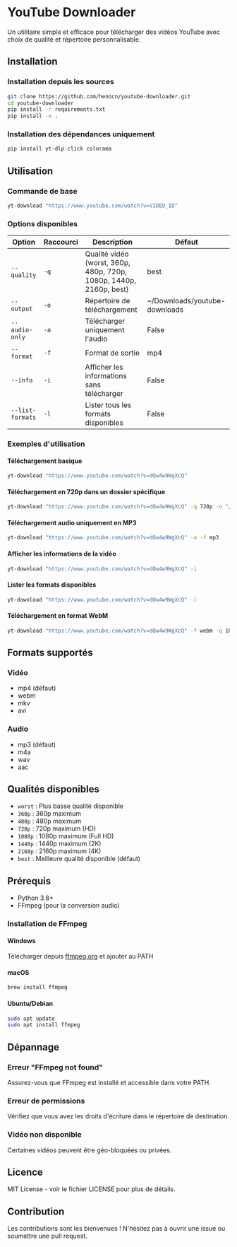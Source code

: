 # YouTube Downloader

Un utilitaire simple et efficace pour télécharger des vidéos YouTube avec choix de qualité et répertoire personnalisable.

## Installation

### Installation depuis les sources

```bash
git clone https://github.com/henocn/youtube-downloader.git
cd youtube-downloader
pip install -r requirements.txt
pip install -e .
```

### Installation des dépendances uniquement

```bash
pip install yt-dlp click colorama
```

## Utilisation

### Commande de base

```bash
yt-download "https://www.youtube.com/watch?v=VIDEO_ID"
```

### Options disponibles

| Option | Raccourci | Description | Défaut |
|--------|-----------|-------------|---------|
| `--quality` | `-q` | Qualité vidéo (worst, 360p, 480p, 720p, 1080p, 1440p, 2160p, best) | best |
| `--output` | `-o` | Répertoire de téléchargement | ~/Downloads/youtube-downloads |
| `--audio-only` | `-a` | Télécharger uniquement l'audio | False |
| `--format` | `-f` | Format de sortie | mp4 |
| `--info` | `-i` | Afficher les informations sans télécharger | False |
| `--list-formats` | `-l` | Lister tous les formats disponibles | False |

### Exemples d'utilisation

#### Téléchargement basique
```bash
yt-download "https://www.youtube.com/watch?v=dQw4w9WgXcQ"
```

#### Téléchargement en 720p dans un dossier spécifique
```bash
yt-download "https://www.youtube.com/watch?v=dQw4w9WgXcQ" -q 720p -o "/path/to/downloads"
```

#### Téléchargement audio uniquement en MP3
```bash
yt-download "https://www.youtube.com/watch?v=dQw4w9WgXcQ" -a -f mp3
```

#### Afficher les informations de la vidéo
```bash
yt-download "https://www.youtube.com/watch?v=dQw4w9WgXcQ" -i
```

#### Lister les formats disponibles
```bash
yt-download "https://www.youtube.com/watch?v=dQw4w9WgXcQ" -l
```

#### Téléchargement en format WebM
```bash
yt-download "https://www.youtube.com/watch?v=dQw4w9WgXcQ" -f webm -q 1080p
```

## Formats supportés

### Vidéo
- mp4 (défaut)
- webm
- mkv
- avi

### Audio
- mp3 (défaut)
- m4a
- wav
- aac

## Qualités disponibles

- `worst` : Plus basse qualité disponible
- `360p` : 360p maximum
- `480p` : 480p maximum
- `720p` : 720p maximum (HD)
- `1080p` : 1080p maximum (Full HD)
- `1440p` : 1440p maximum (2K)
- `2160p` : 2160p maximum (4K)
- `best` : Meilleure qualité disponible (défaut)

## Prérequis

- Python 3.8+
- FFmpeg (pour la conversion audio)

### Installation de FFmpeg

#### Windows
Télécharger depuis [ffmpeg.org](https://ffmpeg.org/download.html) et ajouter au PATH

#### macOS
```bash
brew install ffmpeg
```

#### Ubuntu/Debian
```bash
sudo apt update
sudo apt install ffmpeg
```

## Dépannage

### Erreur "FFmpeg not found"
Assurez-vous que FFmpeg est installé et accessible dans votre PATH.

### Erreur de permissions
Vérifiez que vous avez les droits d'écriture dans le répertoire de destination.

### Vidéo non disponible
Certaines vidéos peuvent être géo-bloquées ou privées.

## Licence

MIT License - voir le fichier LICENSE pour plus de détails.

## Contribution

Les contributions sont les bienvenues ! N'hésitez pas à ouvrir une issue ou soumettre une pull request.